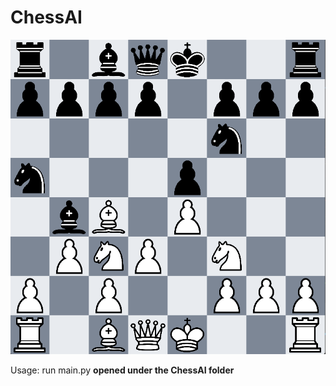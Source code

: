 # ChessAI

![Chess AI](images/ChessScreenshot.png)

Usage:
run main.py  **opened under the ChessAI folder**
